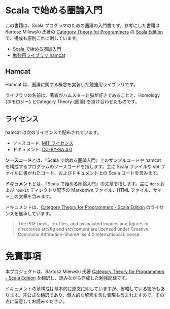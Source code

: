 # Scala で始める圏論入門

この書籍は、Scala プログラマのための圏論の入門書です。参考にした書籍は Bartosz Milewski 氏著の [Category Theory for Programmers](https://bartoszmilewski.com/2014/10/28/category-theory-for-programmers-the-preface/) の [Scala Edition](https://github.com/hmemcpy/milewski-ctfp-pdf) で、構成も原則これに則しています。

- [Scala で始める圏論入門](https://criceta.com/category-theory-with-scala/)
- [勉強用ライブラリ hamcat](https://github.com/hamcat)

## Hamcat

Hamcat は、圏論に関する概念を実装した勉強用ライブラリです。

ライブラリの名前は、著者がハムスターと猫が好きであることと、Homology (ホモロジー) とCategory Theory (圏論) を掛け合わせたものです。

## ライセンス

hamcat は次のライセンスで配布されています。

- ソースコード: [MIT ライセンス](./LICENSE-MIT)
- ドキュメント: [CC-BY-SA 4.0](./LICENSE-CC-BY-SA)

**ソースコード**とは、『Scala で始める圏論入門』上のサンプルコードや hamcat を構成するプログラムのソースコードを指します。主に Scala ファイルや sbt ファイルに書かれたコード、およびドキュメント上の Scala コードを含みます。

**ドキュメント**とは、『Scala で始める圏論入門』の文章を指します。主に `docs` および `honkit` ディレクトリ配下の Markdown ファイル、HTML ファイル、サイト上の文章を含みます。

ドキュメントは、[Category Theory for Programmers - Scala Edition](https://github.com/hmemcpy/milewski-ctfp-pdf) のライセンスを継承しています。

> The PDF book, .tex files, and associated images and figures in directories src/fig and src/content are licensed under Creative Commons Attribution-ShareAlike 4.0 International License.

# 免責事項

本プロジェクトは、Bartosz Milewski 氏著 [Category Theory for Programmers - Scala Edition](https://github.com/hmemcpy/milewski-ctfp-pdf) を翻訳し、読みながら作成した勉強記録です。

ドキュメントの章構成は基本的に原文に則していますが、省略している箇所もあります。非公式な翻訳であり、個人的な解釈を含む表現も含まれますので、その点に留意してお読みください。
